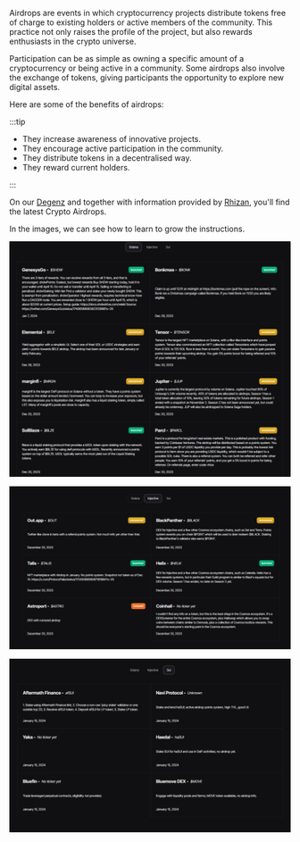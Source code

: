 Airdrops are events in which cryptocurrency projects distribute tokens free of charge to existing holders or active members of the community. This practice not only raises the profile of the project, but also rewards enthusiasts in the crypto universe.

Participation can be as simple as owning a specific amount of a cryptocurrency or being active in a community. Some airdrops also involve the exchange of tokens, giving participants the opportunity to explore new digital assets.

Here are some of the benefits of airdrops:


:::tip

- They increase awareness of innovative projects.
- They encourage active participation in the community.
- They distribute tokens in a decentralised way.
- They reward current holders.

:::

On our [Degenz](https://www.degenz.finance/airdrops "Degenz") and together with information provided by [Rhizan](https://twitter.com/rhizanthemum "Rhizan"), you'll find the latest Crypto Airdrops.

In the images, we can see how to learn to grow the instructions.

![Solana](image-3.png)

![Injective](image-4.png)

![Sui](image-5.png)